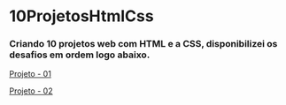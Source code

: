 # 10ProjetosHtmlCss

<h3>Criando 10 projetos web com HTML e a CSS, disponibilizei os desafios em ordem logo abaixo.</h3>

<a href="https://l.messenger.com/l.php?u=https%3A%2F%2Fdribbble.com%2Fshots%2F14414277-Subscrify-modals%2Fattachments%2F6090991%3Fmode%3Dmedia&h=AT3qpfLUJc3sU-2EC6Q3_nwGUkArkjT3xduF9_1503Vyos5YQzY253YhP9MfDUya67NUWefOts9XePS6ZrRL1V8NxHFEOPKbmRHMd-p_pe76VANtdC8wAk7ARu3ZuRHEwQgnrw">Projeto - 01</a>

<a href="https://dribbble.com/shots/15265904-Development-tool-Product-design/attachments/7017494?mode=media">Projeto - 02</a>